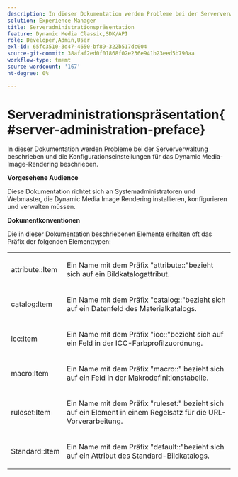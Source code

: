 ```yaml
---
description: In dieser Dokumentation werden Probleme bei der Serververwaltung beschrieben und die Konfigurationseinstellungen für das Dynamic Media-Image-Rendering beschrieben.
solution: Experience Manager
title: Serveradministrationspräsentation
feature: Dynamic Media Classic,SDK/API
role: Developer,Admin,User
exl-id: 65fc3510-3d47-4650-bf89-322b517dc004
source-git-commit: 38afaf2ed0f01868f02e236e941b23eed5b790aa
workflow-type: tm+mt
source-wordcount: '167'
ht-degree: 0%

---
```


# Serveradministrationspräsentation{#server-administration-preface}

In dieser Dokumentation werden Probleme bei der Serververwaltung beschrieben und die Konfigurationseinstellungen für das Dynamic Media-Image-Rendering beschrieben.

**Vorgesehene Audience**

Diese Dokumentation richtet sich an Systemadministratoren und Webmaster, die Dynamic Media Image Rendering installieren, konfigurieren und verwalten müssen.

**Dokumentkonventionen**

Die in dieser Dokumentation beschriebenen Elemente erhalten oft das Präfix der folgenden Elementtypen:

<table id="simpletable_E96BA470B3CE4266A9E6ED0440A56C40"> 
 <tr class="strow"> 
  <td class="stentry"> <p>attribute::Item </p></td> 
  <td class="stentry"> <p>Ein Name mit dem Präfix "attribute::"bezieht sich auf ein Bildkatalogattribut. </p></td> 
 </tr> 
 <tr class="strow"> 
  <td class="stentry"> <p>catalog:Item </p></td> 
  <td class="stentry"> <p>Ein Name mit dem Präfix "catalog::"bezieht sich auf ein Datenfeld des Materialkatalogs. </p></td> 
 </tr> 
 <tr class="strow"> 
  <td class="stentry"> <p>icc:Item </p></td> 
  <td class="stentry"> <p>Ein Name mit dem Präfix "icc::"bezieht sich auf ein Feld in der ICC-Farbprofilzuordnung. </p></td> 
 </tr> 
 <tr class="strow"> 
  <td class="stentry"> <p>macro:Item </p></td> 
  <td class="stentry"> <p>Ein Name mit dem Präfix "macro::" bezieht sich auf ein Feld in der Makrodefinitionstabelle. </p></td> 
 </tr> 
 <tr class="strow"> 
  <td class="stentry"> <p>ruleset:Item </p></td> 
  <td class="stentry"> <p>Ein Name mit dem Präfix "ruleset:" bezieht sich auf ein Element in einem Regelsatz für die URL-Vorverarbeitung. </p></td> 
 </tr> 
 <tr class="strow"> 
  <td class="stentry"> <p>Standard::Item </p></td> 
  <td class="stentry"> <p>Ein Name mit dem Präfix "default::"bezieht sich auf ein Attribut des Standard-Bildkatalogs. </p></td> 
 </tr> 
</table>
